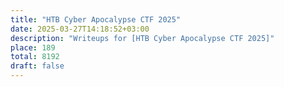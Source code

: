```yaml
---
title: "HTB Cyber Apocalypse CTF 2025"
date: 2025-03-27T14:18:52+03:00
description: "Writeups for [HTB Cyber Apocalypse CTF 2025]"
place: 189
total: 8192
draft: false
---
```

